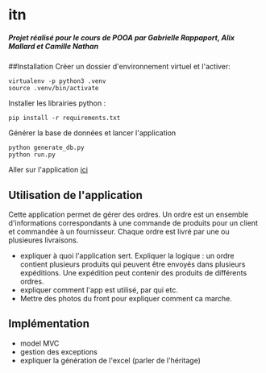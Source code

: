 # itn

##### Projet réalisé pour le cours de POOA par Gabrielle Rappaport, Alix Mallard et Camille Nathan

##Installation
Créer un dossier d'environnement virtuel et l'activer:

```
virtualenv -p python3 .venv
source .venv/bin/activate
```
Installer les librairies python :

```
pip install -r requirements.txt
```
Générer la base de données et lancer l'application
```
python generate_db.py
python run.py
```
Aller sur l'application [ici](http://127.0.0.1:5000/)

## Utilisation de l'application
Cette application permet de gérer des ordres.
Un ordre est un ensemble d'informations correspondants à une commande de produits pour un client et commandée à un fournisseur. Chaque ordre est livré par une ou plusieures livraisons.

* expliquer à quoi l'application sert. Expliquer la logique : 
un ordre contient plusieurs produits qui peuvent être envoyés dans
plusieurs expéditions. Une expédition peut contenir des produits de 
différents ordres. 
* expliquer comment l'app est utilisé, par qui etc. 
* Mettre des photos du front pour expliquer comment ca marche. 

## Implémentation

- model MVC
- gestion des exceptions
- expliquer la génération de l'excel (parler de l'héritage)
